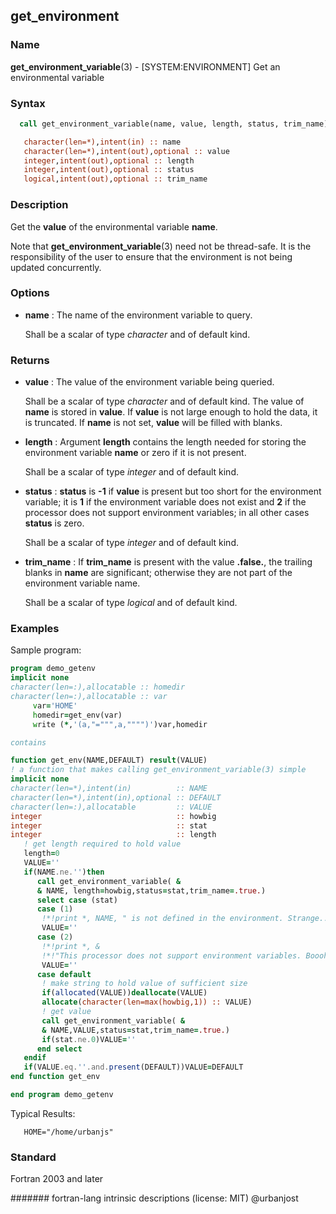 ## get\_environment
### __Name__

__get\_environment\_variable__(3) - \[SYSTEM:ENVIRONMENT\] Get an environmental variable

### __Syntax__
```fortran
  call get_environment_variable(name, value, length, status, trim_name)

   character(len=*),intent(in) :: name
   character(len=*),intent(out),optional :: value
   integer,intent(out),optional :: length
   integer,intent(out),optional :: status
   logical,intent(out),optional :: trim_name
```
### __Description__

Get the __value__ of the environmental variable __name__.

Note that __get\_environment\_variable__(3) need not be thread-safe. It
is the responsibility of the user to ensure that the environment is not
being updated concurrently.

### __Options__

  - __name__
    : The name of the environment variable to query.

    Shall be a scalar of type _character_ and of default kind.

### __Returns__

  - __value__
    : The value of the environment variable being queried.

    Shall be a scalar of type _character_ and of default kind.
    The value of __name__ is stored in __value__. If __value__ is not large enough
    to hold the data, it is truncated. If __name__ is not set, __value__ will be
    filled with blanks.

  - __length__
    : Argument __length__ contains the length needed for storing the
    environment variable __name__ or zero if it is not present.

    Shall be a scalar of type _integer_ and of default kind.

  - __status__
    : __status__ is __-1__ if __value__ is present but too short for the
    environment variable; it is __1__ if the environment variable does not
    exist and __2__ if the processor does not support environment variables;
    in all other cases __status__ is zero.

    Shall be a scalar of type _integer_ and of default kind.

  - __trim\_name__
    : If __trim\_name__ is present with the value __.false.__, the trailing blanks in
    __name__ are significant; otherwise they are not part of the environment
    variable name.

    Shall be a scalar of type _logical_ and of default kind.

### __Examples__

Sample program:

```fortran
program demo_getenv
implicit none
character(len=:),allocatable :: homedir
character(len=:),allocatable :: var
     var='HOME'
     homedir=get_env(var)
     write (*,'(a,"=""",a,"""")')var,homedir

contains

function get_env(NAME,DEFAULT) result(VALUE)
! a function that makes calling get_environment_variable(3) simple
implicit none
character(len=*),intent(in)          :: NAME
character(len=*),intent(in),optional :: DEFAULT
character(len=:),allocatable         :: VALUE
integer                              :: howbig
integer                              :: stat
integer                              :: length
   ! get length required to hold value
   length=0
   VALUE=''
   if(NAME.ne.'')then
      call get_environment_variable( &
      & NAME, length=howbig,status=stat,trim_name=.true.)
      select case (stat)
      case (1)
       !*!print *, NAME, " is not defined in the environment. Strange..."
       VALUE=''
      case (2)
       !*!print *, &
       !*!"This processor does not support environment variables. Boooh!"
       VALUE=''
      case default
       ! make string to hold value of sufficient size
       if(allocated(VALUE))deallocate(VALUE)
       allocate(character(len=max(howbig,1)) :: VALUE)
       ! get value
       call get_environment_variable( &
       & NAME,VALUE,status=stat,trim_name=.true.)
       if(stat.ne.0)VALUE=''
      end select
   endif
   if(VALUE.eq.''.and.present(DEFAULT))VALUE=DEFAULT
end function get_env

end program demo_getenv
```

Typical Results:

```text
   HOME="/home/urbanjs"
```

### __Standard__

Fortran 2003 and later

####### fortran-lang intrinsic descriptions (license: MIT) @urbanjost
